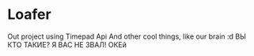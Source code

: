 # Loafer
Out project using Timepad Api
And other cool things, like our brain :d
ВЫ КТО ТАКИЕ? Я ВАС НЕ ЗВАЛ!
ОКЕй